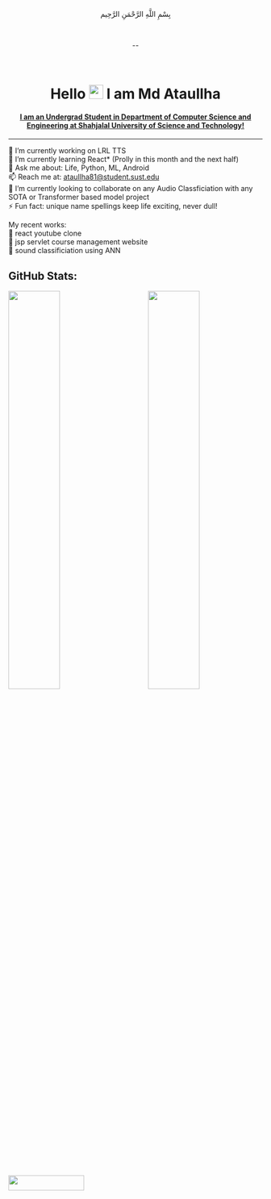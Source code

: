 <!-- 

 WELCOME ...

Ami Ataullha Saim. Amar Boyos 23 y/o ...
Ammu Bolchilo J Poralekha Kora Lagbe, Taai Ami School E Vorti Hoichilam ...
Ekhon Varsity 4th Year E Pass Korte Parlei Bachi ...
Amar Politics, Kono Kichu Explain Korte, Notun Kichu Sikhte Vallage ...
Ammu Bolche Govt. Job Kora Lagbe ...
Amar Iccah Coding Chara Kichu Ekta Kora ...
Kono Kichu Te Lead Korte Vallage ...
Football Khela Dekhte ar Movie Dekhte Vallage ...
Aptoto Aim in Life Hocche Varsity Pass Kora, Job Pawa, Ekta MAC Book ar Ekta Gari Kina ... 
Salman Khan K Vallage ...
Machine Learning Sikhtechi ...

Ar Likhte Vallagteche na

Ataullha

-->

<!--
**Ataullha/Ataullha** is a ✨ _special_ ✨ repository because its `README.md` (this file) appears on your GitHub profile.

Here are some ideas to get you started:

- 🔭 I’m currently working on ...
- 🌱 I’m currently learning ...
- 👯 I’m looking to collaborate on ...
- 🤔 I’m looking for help with ...
- 💬 Ask me about ...
- 📫 How to reach me: ...
- 😄 Pronouns: ...
- ⚡ Fun fact: ...
-->

<div align="center">

   بِسْمِ اللَّهِ الرَّحْمَنِ الرَّحِيم

</div>

<br>

<div align="center">

 --
 
</div>

<br>

<!--
<div align="center">
 
[![Typing SVG](https://readme-typing-svg.herokuapp.com?size=25&duration=4500&color=808080&center=true&vCenter=true&lines=Hi+%F0%9F%91%8B;2018331081;Md+Ataullha+(Saim);Undergrad+Student;SUST%2C+CSE-18.)](https://git.io/typing-svg)      
</div>
-->

<h1 align="center">Hello <img src="https://media.giphy.com/media/hvRJCLFzcasrR4ia7z/giphy.gif" width="28"> I am Md Ataullha </h1>

<h4 align="center"> <a href="https://github.com/Ataullha/Ataullha/raw/main/Md%20Ataullha.pdf" target='_blank'>I am an Undergrad Student in Department of Computer Science and Engineering at Shahjalal University of Science and Technology! </a></h4> 
<hr>
<p>
🔭 I’m currently working on LRL TTS <br>
🌱 I’m currently learning React* (Prolly in this month and the next half) <br>
💬 Ask me about: Life, Python, ML, Android <br>
📫 Reach me at: <a href='mailto:ataullha81@student.sust.edu' target='_blank'>ataullha81@student.sust.edu</a> <br>
   👯 I’m currently looking to collaborate on any <!--STT, ASR,--> Audio Classficiation with any SOTA or Transformer based model <!-- LLaMA model based --> <!-- ML Based Attendance Systems --> project <br>
⚡ Fun fact: unique name spellings keep life exciting, never dull!
</p>

My recent works: <br>
🤟 react youtube clone <br>
🤟 jsp servlet course management website <br>
🤟 sound classificiation using ANN <br>


## GitHub Stats:

<img  src="https://github-readme-stats.vercel.app/api?username=Ataullha&show_icons=true&hide_border=true&theme=tokyonight" width="45%" align="right" >

<img  src="https://github-readme-streak-stats.herokuapp.com/?user=Ataullha&hide_border=true&theme=tokyonight" width="45%" >
<br />

<img src="https://github.com/Ataullha/Ataullha/assets/53054762/e0cfdd4c-dca0-4dde-8c13-268517a491dc" width="150" height="30" text-align="center">


<!-- Ataullha -->
